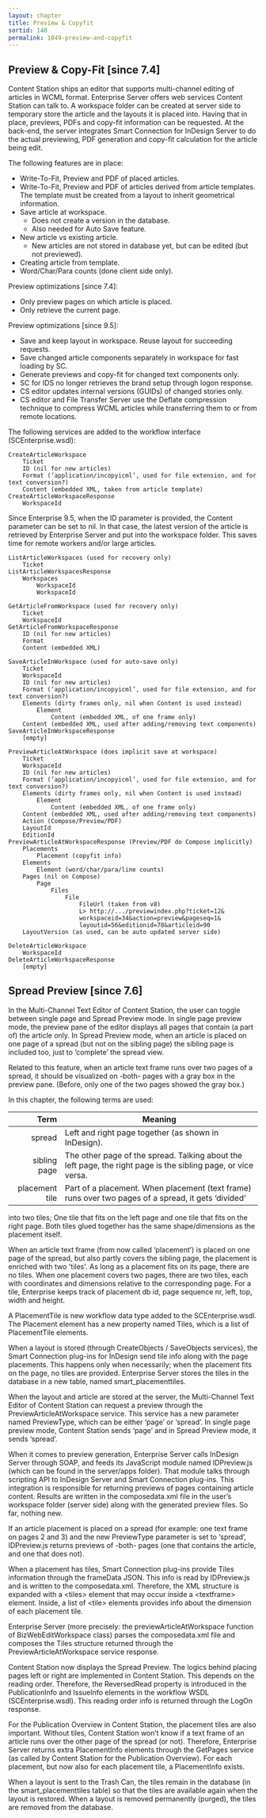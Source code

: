 ```yaml
---
layout: chapter
title: Preview & Copyfit
sortid: 140
permalink: 1049-preview-and-copyfit
---
```


## Preview & Copy-Fit \[since 7.4\]

Content Station ships an editor that supports multi-channel editing of articles in WCML format. Enterprise Server offers 
web services Content Station can talk to. A workspace folder can be created at server side to temporary store the article 
and the layouts it is placed into. Having that in place, previews, PDFs and copy-fit information can be requested. At the 
back-end, the server integrates Smart Connection for InDesign Server to do the actual previewing, PDF generation and 
copy-fit calculation for the article being edit.

The following features are in place:
* Write-To-Fit, Preview and PDF of placed articles.
* Write-To-Fit, Preview and PDF of articles derived from article templates. The template must be created from a layout 
to inherit geometrical information.
* Save article at workspace.
  * Does not create a version in the database.
  * Also needed for Auto Save feature.
* New article vs existing article.
  * New articles are not stored in database yet, but can be edited (but not previewed).
* Creating article from template.
* Word/Char/Para counts (done client side only).

Preview optimizations \[since 7.4\]:
* Only preview pages on which article is placed.
* Only retrieve the current page.

Preview optimizations \[since 9.5\]:
* Save and keep layout in workspace. Reuse layout for succeeding requests.
* Save changed article components separately in workspace for fast loading by SC.
* Generate previews and copy-fit for changed text components only.
* SC for IDS no longer retrieves the brand setup through logon response.
* CS editor updates internal versions (GUIDs) of changed stories only.
* CS editor and File Transfer Server use the Deflate compression technique to compress WCML articles while transferring 
them to or from remote locations.

The following services are added to the workflow interface (SCEnterprise.wsdl):

```
CreateArticleWorkspace
	Ticket
	ID (nil for new articles)
	Format (‘application/incopyicml’, used for file extension, and for text conversion?)
	Content (embedded XML, taken from article template)
CreateArticleWorkspaceResponse
	WorkspaceId
```

Since Enterprise 9.5, when the ID parameter is provided, the Content parameter can be set to nil. In that case, the 
latest version of the article is retrieved by Enterprise Server and put into the workspace folder. This saves time for 
remote workers and/or large articles.

``` 
ListArticleWorkspaces (used for recovery only)
	Ticket
ListArticleWorkspacesResponse
	Workspaces
		WorkspaceId
		WorkspaceId
```

``` 
GetArticleFromWorkspace (used for recovery only)
	Ticket
	WorkspaceId
GetArticleFromWorkspaceResponse
	ID (nil for new articles)
	Format
	Content (embedded XML)
```

``` 
SaveArticleInWorkspace (used for auto-save only)
	Ticket
	WorkspaceId
	ID (nil for new articles)
	Format (‘application/incopyicml’, used for file extension, and for text conversion?)
	Elements (dirty frames only, nil when Content is used instead)
		Element
			Content (embedded XML, of one frame only)
	Content (embedded XML, used after adding/removing text components)
SaveArticleInWorkspaceResponse
	[empty]
```

``` 
PreviewArticleAtWorkspace (does implicit save at workspace)
	Ticket
	WorkspaceId
	ID (nil for new articles)
	Format (‘application/incopyicml’, used for file extension, and for text conversion?)
	Elements (dirty frames only, nil when Content is used instead)
		Element
			Content (embedded XML, of one frame only)
	Content (embedded XML, used after adding/removing text components)
	Action (Compose/Preview/PDF)
	LayoutId
	EditionId
PreviewArticleAtWorkspaceResponse (Preview/PDF do Compose implicitly)
	Placements
		Placement (copyfit info)
	Elements
		Element (word/char/para/line counts)
	Pages (nil on Compose)
		Page
			Files
				File
					FileUrl (taken from v8)
					L> http://.../previewindex.php?ticket=12&
					workspaceid=34&action=preview&pageseq=1&
					layoutid=56&editionid=78&articleid=90
	LayoutVersion (as used, can be auto updated server side)
```

``` 
DeleteArticleWorkspace
	WorkspaceId
DeleteArticleWorkspaceResponse
	[empty]
```

## Spread Preview \[since 7.6\]

In the Multi-Channel Text Editor of Content Station, the user can toggle between single page and Spread Preview mode. 
In single page preview mode, the preview pane of the editor displays all pages that contain (a part of) the article only. 
In Spread Preview mode, when an article is placed on one page of a spread (but not on the sibling page) the sibling page 
is included too, just to ‘complete’ the spread view.

Related to this feature, when an article text frame runs over two pages of a spread, it should be visualized on -both- 
pages with a gray box in the preview pane. (Before, only one of the two pages showed the gray box.)

In this chapter, the following terms are used:

Term            | Meaning
---------------:|----------------
spread          | Left and right page together (as shown in InDesign).
sibling page    | The other page of the spread. Talking about the left page, the right page is the sibling page, or vice versa.
placement tile  | Part of a placement. When placement (text frame) runs over two pages of a spread, it gets ‘divided’ 
into two tiles; One tile that fits on the left page and one tile that fits on the right page. Both tiles glued together 
has the same shape/dimensions as the placement itself.

When an article text frame (from now called ‘placement’) is placed on one page of the spread, but also partly covers 
the sibling page, the placement is enriched with two 'tiles'. As long as a placement fits on its page, there are no tiles. 
When one placement covers two pages, there are two tiles, each with coordinates and dimensions relative to the corresponding 
page. For a tile, Enterprise keeps track of placement db id, page sequence nr, left, top, width and height.

A PlacementTile is new workflow data type added to the SCEnterprise.wsdl. The Placement element has a new property named 
Tiles, which is a list of PlacementTile elements.

When a layout is stored (through CreateObjects / SaveObjects services), the Smart Connection plug-ins for InDesign send 
tile info along with the page placements. This happens only when necessarily; when the placement fits on the page, no 
tiles are provided. Enterprise Server stores the tiles in the database in a new table, named smart\_placementtiles.

When the layout and article are stored at the server, the Multi-Channel Text Editor of Content Station can request a 
preview through the PreviewArticleAtWorkspace service. This service has a new parameter named PreviewType, which can be 
either ‘page’ or ‘spread’. In single page preview mode, Content Station sends ‘page’ and in Spread Preview mode, it 
sends ‘spread’.

When it comes to preview generation, Enterprise Server calls InDesign Server through SOAP, and feeds its JavaScript 
module named IDPreview.js (which can be found in the server/apps folder). That module talks through scripting API to 
InDesign Server and Smart Connection plug-ins. This integration is responsible for returning previews of pages containing 
article content. Results are written in the composedata.xml file in the user’s workspace folder (server side) along with 
the generated preview files. So far, nothing new.

If an article placement is placed on a spread (for example: one text frame on pages 2 and 3) and the new PreviewType 
parameter is set to ‘spread’, IDPreview.js returns previews of -both- pages (one that contains the article, and one that 
does not).

When a placement has tiles, Smart Connection plug-ins provide Tiles information through the frameData JSON. This info is 
read by IDPreview.js and is written to the composedata.xml. Therefore, the XML structure is expanded with a &lt;tiles&gt; 
element that may occur inside a &lt;textframe&gt; element. Inside, a list of &lt;tile&gt; elements provides info about 
the dimension of each placement tile.

Enterprise Server (more precisely: the previewArticleAtWorkspace function of BizWebEditWorkspace class) parses the 
composedata.xml file and composes the Tiles structure returned through the PreviewArticleAtWorkspace service response.

Content Station now displays the Spread Preview. The logics behind placing pages left or right are implemented in 
Content Station. This depends on the reading order. Therefore, the ReversedRead property is introduced in the 
PublicationInfo and IssueInfo elements in the workflow WSDL (SCEnterprise.wsdl). This reading order info is returned 
through the LogOn response.

For the Publication Overview in Content Station, the placement tiles are also important. Without tiles, Content Station 
won’t know if a text frame of an article runs over the other page of the spread (or not). Therefore, Enterprise Server 
returns extra PlacementInfo elements through the GetPages service (as called by Content Station for the Publication Overview). 
For each placement, but now also for each placement tile, a PlacementInfo exists.

When a layout is sent to the Trash Can, the tiles remain in the database (in the smart\_placementtiles table) so that the 
tiles are available again when the layout is restored. When a layout is removed permanently (purged), the tiles are 
removed from the database.
